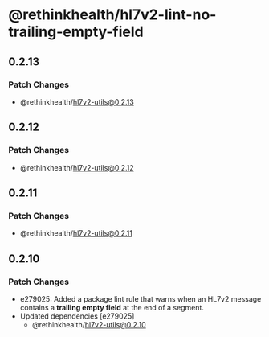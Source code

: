 # @rethinkhealth/hl7v2-lint-no-trailing-empty-field

## 0.2.13

### Patch Changes

- @rethinkhealth/hl7v2-utils@0.2.13

## 0.2.12

### Patch Changes

- @rethinkhealth/hl7v2-utils@0.2.12

## 0.2.11

### Patch Changes

- @rethinkhealth/hl7v2-utils@0.2.11

## 0.2.10

### Patch Changes

- e279025: Added a package lint rule that warns when an HL7v2 message contains a **trailing empty field** at the end of a segment.
- Updated dependencies [e279025]
  - @rethinkhealth/hl7v2-utils@0.2.10
